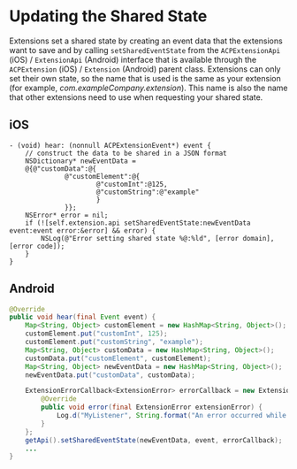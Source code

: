 # Updating the Shared State

Extensions set a shared state by creating an event data that the extensions want to save and by calling `setSharedEventState` from the `ACPExtensionApi` \(iOS\) / `ExtensionApi` \(Android\) interface that is available through the `ACPExtension` \(iOS\) / `Extension` \(Android\) parent class. Extensions can only set their own state, so the name that is used is the same as your extension \(for example, _com.exampleCompany.extension_\). This name is also the name that other extensions need to use when requesting your shared state.

## iOS

```text
- (void) hear: (nonnull ACPExtensionEvent*) event {
    // construct the data to be shared in a JSON format
    NSDictionary* newEventData =
    @{@"customData":@{
              @"customElement":@{
                      @"customInt":@125,
                      @"customString":@"example"
                      }
              }};
    NSError* error = nil;
    if (![self.extension.api setSharedEventState:newEventData event:event error:&error] && error) {
        NSLog(@"Error setting shared state %@:%ld", [error domain], [error code]);
    }
}
```

## Android

```java
@Override
public void hear(final Event event) {
    Map<String, Object> customElement = new HashMap<String, Object>();
    customElement.put("customInt", 125);
    customElement.put("customString", "example");
    Map<String, Object> customData = new HashMap<String, Object>();
    customData.put("customElement", customElement);
    Map<String, Object> newEventData = new HashMap<String, Object>();
    newEventData.put("customData", customData);

    ExtensionErrorCallback<ExtensionError> errorCallback = new ExtensionErrorCallback<ExtensionError>() {
        @Override
        public void error(final ExtensionError extensionError) {
            Log.d("MyListener", String.format("An error occurred while setting the shared state %d %s", extensionError.getErrorCode(), extensionError.getErrorName()));
        }
    };
    getApi().setSharedEventState(newEventData, event, errorCallback);
    ...
}
```

